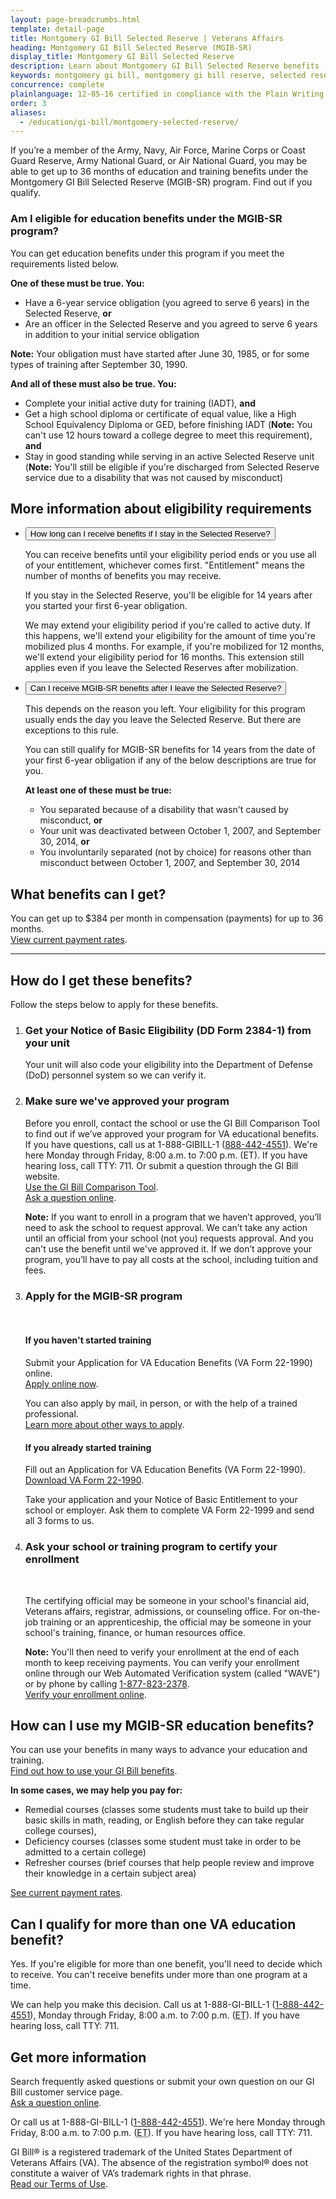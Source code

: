 ```yaml
---
layout: page-breadcrumbs.html
template: detail-page
title: Montgomery GI Bill Selected Reserve | Veterans Affairs
heading: Montgomery GI Bill Selected Reserve (MGIB-SR)
display_title: Montgomery GI Bill Selected Reserve
description: Learn about Montgomery GI Bill Selected Reserve benefits (MGIB-SR) available for education and training. Servicemembers may be able to get up to 36 months of benefits as part of the MGIB-SR program. 
keywords: montgomery gi bill, montgomery gi bill reserve, selected reserve, mgib-sr, mgib sr
concurrence: complete
plainlanguage: 12-05-16 certified in compliance with the Plain Writing Act
order: 3
aliases:
  - /education/gi-bill/montgomery-selected-reserve/
---
```


<div class="va-introtext">

If you’re a member of the Army, Navy, Air Force, Marine Corps or Coast Guard Reserve, Army National Guard, or Air National Guard, you may be able to get up to 36 months of education and training benefits under the Montgomery GI Bill Selected Reserve (MGIB-SR) program. Find out if you qualify.

</div>

<div class="feature" markdown="1">

### Am I eligible for education benefits under the MGIB-SR program?

You can get education benefits under this program if you meet the requirements listed below. 

**One of these must be true. You:**
- Have a 6-year service obligation (you agreed to serve 6 years) in the Selected Reserve, **or**
- Are an officer in the Selected Reserve and you agreed to serve 6 years in addition to your initial service obligation

**Note:** Your obligation must have started after June 30, 1985, or for some types of training after September 30, 1990.

**And all of these must also be true. You:**
- Complete your initial active duty for training (IADT), **and**
- Get a high school diploma or certificate of equal value, like a High School Equivalency Diploma or GED, before finishing IADT (**Note:** You can't use 12 hours toward a college degree to meet this requirement), **and**
- Stay in good standing while serving in an active Selected Reserve unit <br>
(**Note:** You'll still be eligible if you're discharged from Selected Reserve service due to a disability that was not caused by misconduct)

</div>

## More information about eligibility requirements

<ul class="usa-accordion">
<li>
<button class="usa-button-unstyled usa-accordion-button" aria-controls="eligibility-0">How long can I receive benefits if I stay in the Selected Reserve?</button>
<div id="eligibility-0" class="usa-accordion-content">
 
You can receive benefits until your eligibility period ends or you use all of your entitlement, whichever comes first. "Entitlement" means the number of months of benefits you may receive.

If you stay in the Selected Reserve, you'll be eligible for 14 years after you started your first 6-year obligation. 

We may extend your eligibility period if you're called to active duty. If this happens, we'll extend your eligibility for the amount of time you're mobilized plus 4 months. For example, if you're mobilized for 12 months, we'll extend your eligibility period for 16 months. This extension still applies even if you leave the Selected Reserves after mobilization.

</div>
</li>
<li>
<button class="usa-button-unstyled usa-accordion-button" aria-controls="eligibility-1">Can I receive MGIB-SR benefits after I leave the Selected Reserve?</button>
<div id="eligibility-1" class="usa-accordion-content">
 
This depends on the reason you left. Your eligibility for this program usually ends the day you leave the Selected Reserve. But there are exceptions to this rule.

You can still qualify for MGIB-SR benefits for 14 years from the date of your first 6-year obligation if any of the below descriptions are true for you.

**At least one of these must be true:**
- You separated because of a disability that wasn't caused by misconduct, **or**
- Your unit was deactivated between October 1, 2007, and September 30, 2014, **or**
- You involuntarily separated (not by choice) for reasons other than misconduct between October 1, 2007, and September 30, 2014

</div>
</li>
</ul>

## What benefits can I get?

You can get up to $384 per month in compensation (payments) for up to 36 months.<br>
[View current payment rates](https://www.benefits.va.gov/gibill/resources/benefits_resources/rate_tables.asp#ch1606).

------

## How do I get these benefits?

Follow the steps below to apply for these benefits.

<ol class="process">
  <li class="process-step list-one">
    <h3>Get your Notice of Basic Eligibility (DD Form 2384-1) from your unit</h3>
    Your unit will also code your eligibility into the Department of Defense (DoD) personnel system so we can verify it.
    </li>
  <li class="process-step list-two">
    <h3>Make sure we've approved your program</h3>
<p>Before you enroll, contact the school or use the GI Bill Comparison Tool to find out if we’ve approved your program for VA educational benefits. If you have questions, call us at 1-888-GIBILL-1 (<a href="tel:+18884424551">888-442-4551</a>). We're here Monday through Friday, 8:00 a.m. to 7:00 p.m. (ET). If you have hearing loss, call TTY: 711. Or submit a question through the GI Bill website.<br>
    <a href="/gi-bill-comparison-tool">Use the GI Bill Comparison Tool</a>.<br>
    <a href="https://gibill.custhelp.va.gov/app/home?_ga=2.257417291.1166866982.1543770803-1173244138.1525894550">Ask a question online</a>.</P.
    <p></p>    
    <p><b>Note:</b> If you want to enroll in a program that we haven’t approved, you’ll need to ask the school to request approval. We can’t take any action until an official from your school (not you) requests approval. And you can't use the benefit until we've approved it. If we don’t approve your program, you’ll have to pay all costs at the school, including tuition and fees.</p>  </li>
  <li class="process-step list-three">
    <h3>Apply for the MGIB-SR program</h3>
    <br>
    <h4>If you haven't started training</h4>
    Submit your Application for VA Education Benefits (VA Form 22-1990) online. <br>
    <a href="/education/apply-for-education-benefits/application/1990/">Apply online now</a>. 
    <br>
    <p></p>
    <p>You can also apply by mail, in person, or with the help of a trained professional.<br>
      <a href="/education/how-to-apply/">Learn more about other ways to apply</a>.</p>    
  <p></p>
    <h4>If you already started training</h4>
    <p>Fill out an Application for VA Education Benefits (VA Form 22-1990). <br>
    <a href="https://www.vba.va.gov/pubs/forms/VBA-22-1990-ARE.pdf">Download VA Form 22-1990</a>.</P.
    <p></p>
    <p>Take your application and your Notice of Basic Entitlement to your school or employer. Ask them to complete VA Form 22-1999 and send all 3 forms to us.</p>
    </li>
  <li class="process-step list-four">
    <h3>Ask your school or training program to certify your enrollment</h3><br>
    <p>The certifying official may be someone in your school's financial aid, Veterans affairs, registrar, admissions, or counseling office. For on-the-job training or an apprenticeship, the official may be someone in your school's training, finance, or human resources office.<p>
                                     <p></p>
    <p><b>Note:</b> You'll then need to verify your enrollment at the end of each month to keep receiving payments. You can verify your enrollment online through our Web Automated Verification system (called "WAVE") or by phone by calling <a href="tel:+18778232378">1-877-823-2378</a>. <br>
    <a href="https://www.gibill.va.gov/wave/index.do">Verify your enrollment online</a>.</p>
  </li>
    </ul>
    </li>
</ol>

## How can I use my MGIB-SR education benefits?

You can use your benefits in many ways to advance your education and training. <br>
[Find out how to use your GI Bill benefits](/education/about-gi-bill-benefits/how-to-use-benefits/).

**In some cases, we may help you pay for:**

  - Remedial courses (classes some students must take to build up their basic skills in math, reading, or English before they can take regular college courses),
  - Deficiency courses (classes some student must take in order to be admitted to a certain college)
  - Refresher courses (brief courses that help people review and improve their knowledge in a certain subject area)

[See current payment rates](https://www.benefits.va.gov/gibill/resources/benefits_resources/rate_tables.asp#ch1606).

## Can I qualify for more than one VA education benefit?

Yes. If you're eligible for more than one benefit, you'll need to decide which to receive. You can't receive benefits under more than one program at a time.

We can help you make this decision. Call us at 1-888-GI-BILL-1 (<a href="tel:+18884424551">1-888-442-4551</a>), Monday through Friday, 8:00 a.m. to 7:00 p.m. (<abbr title="eastern time">ET</abbr>). If you have hearing loss, call TTY: 711.

## Get more information

Search frequently asked questions or submit your own question on our GI Bill customer service page.<br>
[Ask a question online](http://gibill.custhelp.com/). <br>

Or call us at 1-888-GI-BILL-1 (<a href="tel:+18884424551">1-888-442-4551</a>). We're here Monday through Friday, 8:00 a.m. to 7:00 p.m. (<abbr title="eastern time">ET</abbr>). If you have hearing loss, call TTY: 711.


GI Bill&reg; is a registered trademark of the United States Department of Veterans Affairs (VA). The absence of the registration symbol&reg; does not constitute a waiver of VA’s trademark rights in that phrase.<br>
[Read our Terms of Use](https://www.benefits.va.gov/GIBILL/Trademark_Terms_of_Use.asp).
